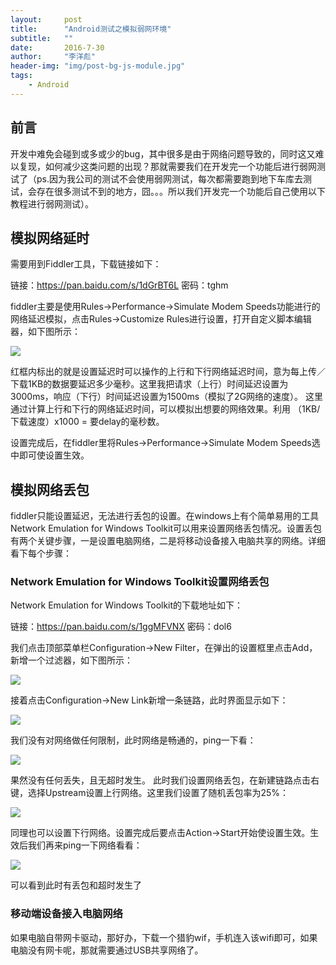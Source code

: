 ```yaml
---
layout:     post
title:      "Android测试之模拟弱网环境"
subtitle:   ""
date:       2016-7-30
author:     "李洋彪"
header-img: "img/post-bg-js-module.jpg"
tags:
    - Android
---
```


## 前言

开发中难免会碰到或多或少的bug，其中很多是由于网络问题导致的，同时这又难以复现，如何减少这类问题的出现？那就需要我们在开发完一个功能后进行弱网测试了（ps.因为我公司的测试不会使用弱网测试，每次都需要跑到地下车库去测试，会存在很多测试不到的地方，囧。。。所以我们开发完一个功能后自己使用以下教程进行弱网测试）。

## 模拟网络延时

需要用到Fiddler工具，下载链接如下：

链接：https://pan.baidu.com/s/1dGrBT6L 密码：tghm

fiddler主要是使用Rules->Performance->Simulate Modem Speeds功能进行的网络延迟模拟，点击Rules->Customize Rules进行设置，打开自定义脚本编辑器，如下图所示：

![](https://i.imgur.com/vFe9m3K.png)

红框内标出的就是设置延迟时可以操作的上行和下行网络延迟时间，意为每上传／下载1KB的数据要延迟多少毫秒。这里我把请求（上行）时间延迟设置为3000ms，响应（下行）时间延迟设置为1500ms（模拟了2G网络的速度）。
这里通过计算上行和下行的网络延迟时间，可以模拟出想要的网络效果。利用 （1KB/下载速度）x1000 = 要delay的毫秒数。

设置完成后，在fiddler里将Rules->Performance->Simulate Modem Speeds选中即可使设置生效。

## 模拟网络丢包

fiddler只能设置延迟，无法进行丢包的设置。在windows上有个简单易用的工具Network Emulation for Windows Toolkit可以用来设置网络丢包情况。设置丢包有两个关键步骤，一是设置电脑网络，二是将移动设备接入电脑共享的网络。详细看下每个步骤：

### Network Emulation for Windows Toolkit设置网络丢包
Network Emulation for Windows Toolkit的下载地址如下：

链接：https://pan.baidu.com/s/1ggMFVNX 密码：dol6

我们点击顶部菜单栏Configuration->New Filter，在弹出的设置框里点击Add，新增一个过滤器，如下图所示：

![](https://i.imgur.com/p9uUVV9.png)

接着点击Configuration->New Link新增一条链路，此时界面显示如下：

![](https://i.imgur.com/mS088Yz.png)

我们没有对网络做任何限制，此时网络是畅通的，ping一下看：

![](https://i.imgur.com/G3lm0s5.png)

果然没有任何丢失，且无超时发生。
此时我们设置网络丢包，在新建链路点击右键，选择Upstream设置上行网络。这里我们设置了随机丢包率为25%：

![](https://i.imgur.com/096qdsL.png)

同理也可以设置下行网络。设置完成后要点击Action->Start开始使设置生效。生效后我们再来ping一下网络看看：

![](https://i.imgur.com/pcbRXzi.png)

可以看到此时有丢包和超时发生了

### 移动端设备接入电脑网络
如果电脑自带网卡驱动，那好办，下载一个猎豹wif，手机连入该wifi即可，如果电脑没有网卡呢，那就需要通过USB共享网络了。
